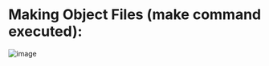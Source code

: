 # Making Object Files (make command executed):

![image](https://github.com/user-attachments/assets/bf186de7-51a0-41ca-8f18-3c1acb390b1f)
